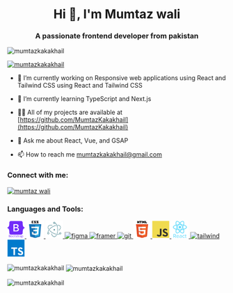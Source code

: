<h1 align="center">Hi 👋, I'm Mumtaz wali</h1>
<h3 align="center">A passionate frontend developer from pakistan</h3>

<p align="left"> <img src="https://komarev.com/ghpvc/?username=mumtazkakakhail&label=Profile%20views&color=0e75b6&style=flat" alt="mumtazkakakhail" /> </p>

<p align="left"> <a href="https://github.com/ryo-ma/github-profile-trophy"><img src="https://github-profile-trophy.vercel.app/?username=mumtazkakakhail" alt="mumtazkakakhail" /></a> </p>

- 🔭 I’m currently working on Responsive web applications using React and Tailwind CSS using React and Tailwind CSS

- 🌱 I’m currently learning TypeScript and Next.js

- 👨‍💻 All of my projects are available at [https://github.com/MumtazKakakhail](https://github.com/MumtazKakakhail)

- 💬 Ask me about React, Vue, and GSAP

- 📫 How to reach me mumtazkakakhail@gmail.com

<h3 align="left">Connect with me:</h3>
<p align="left">
<a href="https://linkedin.com/in/mumtaz wali" target="blank"><img align="center" src="https://raw.githubusercontent.com/rahuldkjain/github-profile-readme-generator/master/src/images/icons/Social/linked-in-alt.svg" alt="mumtaz wali" height="30" width="40" /></a>
</p>

<h3 align="left">Languages and Tools:</h3>
<p align="left"> <a href="https://getbootstrap.com" target="_blank" rel="noreferrer"> <img src="https://raw.githubusercontent.com/devicons/devicon/master/icons/bootstrap/bootstrap-plain-wordmark.svg" alt="bootstrap" width="40" height="40"/> </a> <a href="https://www.w3schools.com/css/" target="_blank" rel="noreferrer"> <img src="https://raw.githubusercontent.com/devicons/devicon/master/icons/css3/css3-original-wordmark.svg" alt="css3" width="40" height="40"/> </a> <a href="https://www.electronjs.org" target="_blank" rel="noreferrer"> <img src="https://raw.githubusercontent.com/devicons/devicon/master/icons/electron/electron-original.svg" alt="electron" width="40" height="40"/> </a> <a href="https://www.figma.com/" target="_blank" rel="noreferrer"> <img src="https://www.vectorlogo.zone/logos/figma/figma-icon.svg" alt="figma" width="40" height="40"/> </a> <a href="https://www.framer.com/" target="_blank" rel="noreferrer"> <img src="https://www.vectorlogo.zone/logos/framer/framer-icon.svg" alt="framer" width="40" height="40"/> </a> <a href="https://git-scm.com/" target="_blank" rel="noreferrer"> <img src="https://www.vectorlogo.zone/logos/git-scm/git-scm-icon.svg" alt="git" width="40" height="40"/> </a> <a href="https://www.w3.org/html/" target="_blank" rel="noreferrer"> <img src="https://raw.githubusercontent.com/devicons/devicon/master/icons/html5/html5-original-wordmark.svg" alt="html5" width="40" height="40"/> </a> <a href="https://developer.mozilla.org/en-US/docs/Web/JavaScript" target="_blank" rel="noreferrer"> <img src="https://raw.githubusercontent.com/devicons/devicon/master/icons/javascript/javascript-original.svg" alt="javascript" width="40" height="40"/> </a> <a href="https://reactjs.org/" target="_blank" rel="noreferrer"> <img src="https://raw.githubusercontent.com/devicons/devicon/master/icons/react/react-original-wordmark.svg" alt="react" width="40" height="40"/> </a> <a href="https://tailwindcss.com/" target="_blank" rel="noreferrer"> <img src="https://www.vectorlogo.zone/logos/tailwindcss/tailwindcss-icon.svg" alt="tailwind" width="40" height="40"/> </a> <a href="https://www.typescriptlang.org/" target="_blank" rel="noreferrer"> <img src="https://raw.githubusercontent.com/devicons/devicon/master/icons/typescript/typescript-original.svg" alt="typescript" width="40" height="40"/> </a> </p>

<p><img align="left" src="https://github-readme-stats.vercel.app/api/top-langs?username=mumtazkakakhail&show_icons=true&locale=en&layout=compact" alt="mumtazkakakhail" /></p>

<p>&nbsp;<img align="center" src="https://github-readme-stats.vercel.app/api?username=mumtazkakakhail&show_icons=true&locale=en" alt="mumtazkakakhail" /></p>

<p><img align="center" src="https://github-readme-streak-stats.herokuapp.com/?user=mumtazkakakhail&" alt="mumtazkakakhail" /></p>
